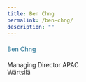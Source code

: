 ```yaml
---
title: Ben Chng
permalink: /ben-chng/
description: ""
---
```


<div class="row"> <div class="col is-3"></div> <div class="col is-9 speaker-details"> <h4>Ben Chng</h4> <p>Managing Director APAC <br> Wärtsilä <br> </p> <p> </p> </div> </div>




<style type="text/css"> 
    .is-left{
      text-align: left;
    }
    h4{
      font-weight: 500; 
      color: #337B9A !important;
    }
     .speaker-details p { text-align: justified; }
  </style>